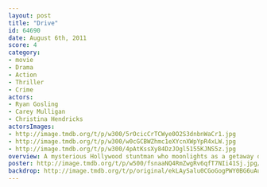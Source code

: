 ```yaml
---
layout: post
title: "Drive"
id: 64690
date: August 6th, 2011
score: 4
category:
- movie
- Drama
- Action
- Thriller
- Crime
actors:
- Ryan Gosling
- Carey Mulligan
- Christina Hendricks
actorsImages:
- http://image.tmdb.org/t/p/w300/5rOcicCrTCWye0O2S3dnbnWaCr1.jpg
- http://image.tmdb.org/t/p/w300/w0cGCBWZhmc1eXYcnXWpYpR4xLW.jpg
- http://image.tmdb.org/t/p/w300/4pAtKssXy84DzJOgl5155KJNS5z.jpg
overview: A mysterious Hollywood stuntman who moonlights as a getaway driver seems to be trying to escape his shady past as he falls for his neighbor - whose husband is in prison and who's looking after her child alone. Meanwhile, his garage mechanic boss is trying to set up a race team using gangland money, which implicates our driver as he is to be used as the race team's main driver. Our hero gets more than he bargained for when he meets the man who is married to the woman he loves.
poster: http://image.tmdb.org/t/p/w500/fsnaaNQ4RmZwgRv6qfT7NIi41Sj.jpg/
backdrop: http://image.tmdb.org/t/p/original/ekLAySalu0CGoGogPWY0BG6uAul.jpg
---
```

